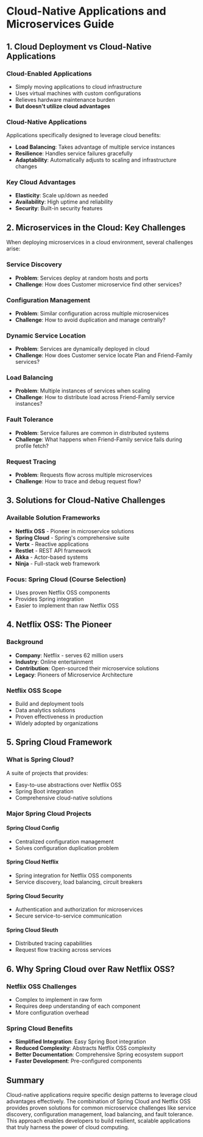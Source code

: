 # Cloud-Native Applications and Microservices Guide

## 1. Cloud Deployment vs Cloud-Native Applications

### Cloud-Enabled Applications
- Simply moving applications to cloud infrastructure
- Uses virtual machines with custom configurations
- Relieves hardware maintenance burden
- **But doesn't utilize cloud advantages**

### Cloud-Native Applications
Applications specifically designed to leverage cloud benefits:
- **Load Balancing**: Takes advantage of multiple service instances
- **Resilience**: Handles service failures gracefully
- **Adaptability**: Automatically adjusts to scaling and infrastructure changes

### Key Cloud Advantages
- **Elasticity**: Scale up/down as needed
- **Availability**: High uptime and reliability
- **Security**: Built-in security features

## 2. Microservices in the Cloud: Key Challenges

When deploying microservices in a cloud environment, several challenges arise:

### Service Discovery
- **Problem**: Services deploy at random hosts and ports
- **Challenge**: How does Customer microservice find other services?

### Configuration Management
- **Problem**: Similar configuration across multiple microservices
- **Challenge**: How to avoid duplication and manage centrally?

### Dynamic Service Location
- **Problem**: Services are dynamically deployed in cloud
- **Challenge**: How does Customer service locate Plan and Friend-Family services?

### Load Balancing
- **Problem**: Multiple instances of services when scaling
- **Challenge**: How to distribute load across Friend-Family service instances?

### Fault Tolerance
- **Problem**: Service failures are common in distributed systems
- **Challenge**: What happens when Friend-Family service fails during profile fetch?

### Request Tracing
- **Problem**: Requests flow across multiple microservices
- **Challenge**: How to trace and debug request flow?

## 3. Solutions for Cloud-Native Challenges

### Available Solution Frameworks
- **Netflix OSS** - Pioneer in microservice solutions
- **Spring Cloud** - Spring's comprehensive suite
- **Vertx** - Reactive applications
- **Restlet** - REST API framework
- **Akka** - Actor-based systems
- **Ninja** - Full-stack web framework

### Focus: Spring Cloud (Course Selection)
- Uses proven Netflix OSS components
- Provides Spring integration
- Easier to implement than raw Netflix OSS

## 4. Netflix OSS: The Pioneer

### Background
- **Company**: Netflix - serves 62 million users
- **Industry**: Online entertainment
- **Contribution**: Open-sourced their microservice solutions
- **Legacy**: Pioneers of Microservice Architecture

### Netflix OSS Scope
- Build and deployment tools
- Data analytics solutions
- Proven effectiveness in production
- Widely adopted by organizations

## 5. Spring Cloud Framework

### What is Spring Cloud?
A suite of projects that provides:
- Easy-to-use abstractions over Netflix OSS
- Spring Boot integration
- Comprehensive cloud-native solutions

### Major Spring Cloud Projects

#### Spring Cloud Config
- Centralized configuration management
- Solves configuration duplication problem

#### Spring Cloud Netflix
- Spring integration for Netflix OSS components
- Service discovery, load balancing, circuit breakers

#### Spring Cloud Security
- Authentication and authorization for microservices
- Secure service-to-service communication

#### Spring Cloud Sleuth
- Distributed tracing capabilities
- Request flow tracking across services

## 6. Why Spring Cloud over Raw Netflix OSS?

### Netflix OSS Challenges
- Complex to implement in raw form
- Requires deep understanding of each component
- More configuration overhead

### Spring Cloud Benefits
- **Simplified Integration**: Easy Spring Boot integration
- **Reduced Complexity**: Abstracts Netflix OSS complexity
- **Better Documentation**: Comprehensive Spring ecosystem support
- **Faster Development**: Pre-configured components

## Summary

Cloud-native applications require specific design patterns to leverage cloud advantages effectively. The combination of Spring Cloud and Netflix OSS provides proven solutions for common microservice challenges like service discovery, configuration management, load balancing, and fault tolerance. This approach enables developers to build resilient, scalable applications that truly harness the power of cloud computing.


